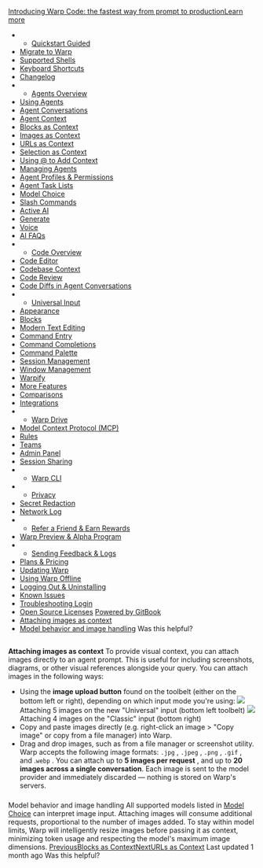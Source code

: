 [Introducing Warp Code: the fastest way from prompt to productionLearn more ](https://www.warp.dev/blog/introducing-warp-code-prompt-to-prod)
 * * [Quickstart Guided](/)
 * [Migrate to Warp](/getting-started/migrate-to-warp)
 * [Supported Shells](/getting-started/supported-shells)
 * [Keyboard Shortcuts](/getting-started/keyboard-shortcuts)
 * [Changelog](/getting-started/changelog)
 * * [Agents Overview](/agents/agents-overview)
 * [Using Agents](/agents/using-agents)
 * [Agent Conversations](/agents/using-agents/agent-conversations)
 * [Agent Context](/agents/using-agents/agent-context)
 * [Blocks as Context](/agents/using-agents/agent-context/blocks-as-context)
 * [Images as Context](/agents/using-agents/agent-context/images-as-context)
 * [URLs as Context](/agents/using-agents/agent-context/urls-as-context)
 * [Selection as Context](/agents/using-agents/agent-context/selection-as-context)
 * [Using @ to Add Context](/agents/using-agents/agent-context/using-to-add-context)
 * [Managing Agents](/agents/using-agents/managing-agents)
 * [Agent Profiles & Permissions](/agents/using-agents/agent-profiles-permissions)
 * [Agent Task Lists](/agents/using-agents/agent-tasklists)
 * [Model Choice](/agents/using-agents/model-choice)
 * [Slash Commands](/agents/slash-commands)
 * [Active AI](/agents/active-ai)
 * [Generate](/agents/generate)
 * [Voice](/agents/voice)
 * [AI FAQs](/agents/ai-faqs)
 * * [Code Overview](/code/code-overview)
 * [Code Editor](/code/code-editor)
 * [Codebase Context](/code/codebase-context)
 * [Code Review](/code/code-review)
 * [Code Diffs in Agent Conversations](/code/reviewing-code)
 * * [Universal Input](/terminal/universal-input)
 * [Appearance](/terminal/appearance)
 * [Blocks](/terminal/blocks)
 * [Modern Text Editing](/terminal/editor)
 * [Command Entry](/terminal/entry)
 * [Command Completions](/terminal/command-completions)
 * [Command Palette](/terminal/command-palette)
 * [Session Management](/terminal/sessions)
 * [Window Management](/terminal/windows)
 * [Warpify](/terminal/warpify)
 * [More Features](/terminal/more-features)
 * [Comparisons](/terminal/comparisons)
 * [Integrations](/terminal/integrations-and-plugins)
 * * [Warp Drive](/knowledge-and-collaboration/warp-drive)
 * [Model Context Protocol (MCP)](/knowledge-and-collaboration/mcp)
 * [Rules](/knowledge-and-collaboration/rules)
 * [Teams](/knowledge-and-collaboration/teams)
 * [Admin Panel](/knowledge-and-collaboration/admin-panel)
 * [Session Sharing](/knowledge-and-collaboration/session-sharing)
 * * [Warp CLI](/developers/cli)
 * * [Privacy](/privacy/privacy)
 * [Secret Redaction](/privacy/secret-redaction)
 * [Network Log](/privacy/network-log)
 * * [Refer a Friend & Earn Rewards](/community/refer-a-friend)
 * [Warp Preview & Alpha Program](/community/warp-preview-and-alpha-program)
 * * [Sending Feedback & Logs](/support-and-billing/sending-us-feedback)
 * [Plans & Pricing](/support-and-billing/plans-and-pricing)
 * [Updating Warp](/support-and-billing/updating-warp)
 * [Using Warp Offline](/support-and-billing/using-warp-offline)
 * [Logging Out & Uninstalling](/support-and-billing/uninstalling-warp)
 * [Known Issues](/support-and-billing/known-issues)
 * [Troubleshooting Login](/support-and-billing/troubleshooting-login-issues)
 * [Open Source Licenses](/support-and-billing/licenses)
[Powered by GitBook](https://www.gitbook.com/?utm_source=content&utm_medium=trademark&utm_campaign=-MbqIgTw17KQvq_DQuRr)
 * [Attaching images as context](#attaching-images-as-context)
 * [Model behavior and image handling](#model-behavior-and-image-handling)
Was this helpful?
## 
[](#attaching-images-as-context)
**Attaching images as context**
To provide visual context, you can attach images directly to an agent prompt. This is useful for including screenshots, diagrams, or other visual references alongside your query.
You can attach images in the following ways:
 * Using the **image upload button** found on the toolbelt (either on the bottom left or right), depending on which input mode you're using:
![](https://docs.warp.dev/~gitbook/image?url=https%3A%2F%2F2297236823-files.gitbook.io%2F%7E%2Ffiles%2Fv0%2Fb%2Fgitbook-x-prod.appspot.com%2Fo%2Fspaces%252F-MbqIgTw17KQvq_DQuRr%252Fuploads%252F4htvbN0EBGCNhRqUO483%252Fimage.png%3Falt%3Dmedia%26token%3Df83713e7-aa74-44c4-bb37-bdfe4ad6ff6e&width=768&dpr=4&quality=100&sign=4aba5860&sv=2)
Attaching 5 images on the new "Universal" input (bottom left toolbelt)
![](https://docs.warp.dev/~gitbook/image?url=https%3A%2F%2F2297236823-files.gitbook.io%2F%7E%2Ffiles%2Fv0%2Fb%2Fgitbook-x-prod.appspot.com%2Fo%2Fspaces%252F-MbqIgTw17KQvq_DQuRr%252Fuploads%252FVOrS1o4QbdsqAqZo9PfR%252Fimage.png%3Falt%3Dmedia%26token%3Dfad1d6f1-2475-400b-909d-ed50fc9ad751&width=768&dpr=4&quality=100&sign=23b45362&sv=2)
Attaching 4 images on the "Classic" input (bottom right)
 * Copy and paste images directly (e.g. right-click an image > "Copy image" or copy from a file manager) into Warp.
 * Drag and drop images, such as from a file manager or screenshot utility.
Warp accepts the following image formats: `.jpg` , `.jpeg` , `.png` , `.gif` , and .`webp` .
You can attach up to **5 images per request** , and up to **20 images across a single conversation**. Each image is sent to the model provider and immediately discarded — nothing is stored on Warp's servers.
### 
[](#model-behavior-and-image-handling)
Model behavior and image handling
All supported models listed in [Model Choice](/agents/using-agents/model-choice) can interpret image input.
Attaching images will consume additional requests, proportional to the number of images added. To stay within model limits, Warp will intelligently resize images before passing it as context, minimizing token usage and respecting the model's maximum image dimensions.
[PreviousBlocks as Context](/agents/using-agents/agent-context/blocks-as-context)[NextURLs as Context](/agents/using-agents/agent-context/urls-as-context)
Last updated 1 month ago
Was this helpful?